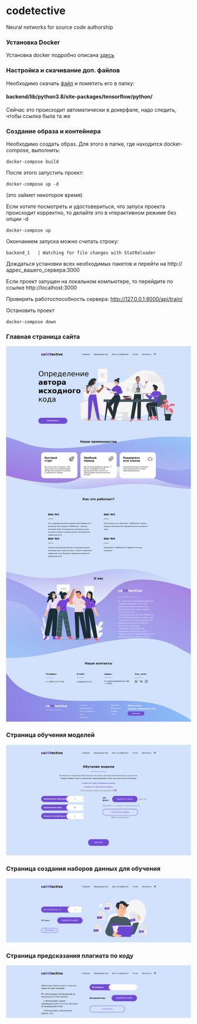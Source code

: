 # codetective

Neural networks for source code authorship

### Установка Docker

Установка docker подробно описана [здесь](https://www.digitalocean.com/community/tutorials/how-to-install-and-use-docker-on-ubuntu-20-04-ru)

### Настройка и скачивание доп. файлов

Необходимо скачать [файл](https://drive.google.com/file/d/1v7sF29u28myrL72SA_Z4ObSlymlYtqc2/view?usp=sharing) и пометить его в папку:

#### backend/lib/python3.8/site-packages/tensorflow/python/

Сейчас это происходит автоматически в докерфале, надо следить, чтобы ссылка была та же
### Создание образа и контейнера

Необходимо создать образ. Для этого в папке, где находится docker-compose, выполнить:

```
docker-compose build
```

После этого запустить проект:

```
docker-compose up -d
```
(это займет некоторое время)

Если хотите посмотреть и удостовериться, что запуск проекта происходит корректно, то делайте это в нтерактивном режиме без опции -d

```
docker-compose up
```

Окончанием запуска можно считать строку:

```
backend_1   | Watching for file changes with StatReloader
```

Дождаться установки всех необходимых пакетов и перейти на http://адрес_вашего_сервера:3000

Если проект запущен на локальном компьютере, то перейдите по ссылке http://localhost:3000

Проверить работоспособность сервера: http://127.0.0.1:8000/api/train/

Остановить проект

```
docker-compose down
```

### Главная страница сайта

![](pages/page1.png)

### Страница обучения моделей

![](pages/page2.png)

### Страница создания наборов данных для обучения

![](pages/page3.png)

### Страница предсказания плагиата по коду

![](pages/page4.png)
